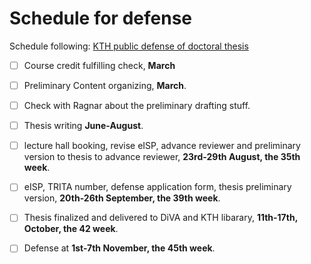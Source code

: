 # Schedule for defense

Schedule following: [KTH public defense of doctoral thesis](https://intra.kth.se/en/eecs/forskarutbildning/public-defence-of-doctoral-thesis-1.813458)
- [ ] Course credit fulfilling check, **March**
- [ ] Preliminary Content organizing, **March**.
- [ ] Check with Ragnar about the preliminary drafting stuff. 
- [ ] Thesis writing **June-August**.
- [ ] lecture hall booking, revise eISP, advance reviewer and preliminary version to thesis to advance reviewer, **23rd-29th August, the 35th week**.
- [ ] eISP, TRITA number, defense application form, thesis preliminary version, **20th-26th September, the 39th week**.
- [ ] Thesis finalized and delivered to DiVA and KTH libarary, **11th-17th, October, the 42 week**.
- [ ] Defense at **1st-7th November, the 45th week**.

